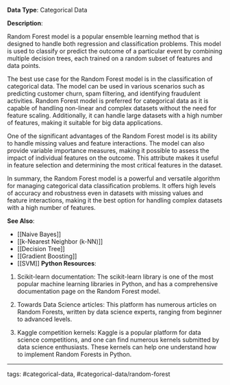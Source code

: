 **Data Type**: Categorical Data

**Description**:

Random Forest model is a popular ensemble learning method that is designed to handle both regression and classification problems. This model is used to classify or predict the outcome of a particular event by combining multiple decision trees, each trained on a random subset of features and data points.

The best use case for the Random Forest model is in the classification of categorical data. The model can be used in various scenarios such as predicting customer churn, spam filtering, and identifying fraudulent activities. Random Forest model is preferred for categorical data as it is capable of handling non-linear and complex datasets without the need for feature scaling. Additionally, it can handle large datasets with a high number of features, making it suitable for big data applications.

One of the significant advantages of the Random Forest model is its ability to handle missing values and feature interactions. The model can also provide variable importance measures, making it possible to assess the impact of individual features on the outcome. This attribute makes it useful in feature selection and determining the most critical features in the dataset.

In summary, the Random Forest model is a powerful and versatile algorithm for managing categorical data classification problems. It offers high levels of accuracy and robustness even in datasets with missing values and feature interactions, making it the best option for handling complex datasets with a high number of features.

**See Also**:

- [[Naive Bayes]]
- [[k-Nearest Neighbor (k-NN)]]
- [[Decision Tree]]
- [[Gradient Boosting]]
- [[SVM]]
**Python Resources**:

1. Scikit-learn documentation: The scikit-learn library is one of the most popular machine learning libraries in Python, and has a comprehensive documentation page on the Random Forest model.

2. Towards Data Science articles: This platform has numerous articles on Random Forests, written by data science experts, ranging from beginner to advanced levels.

3. Kaggle competition kernels: Kaggle is a popular platform for data science competitions, and one can find numerous kernels submitted by data science enthusiasts. These kernels can help one understand how to implement Random Forests in Python.


---
tags: #categorical-data, #categorical-data/random-forest
